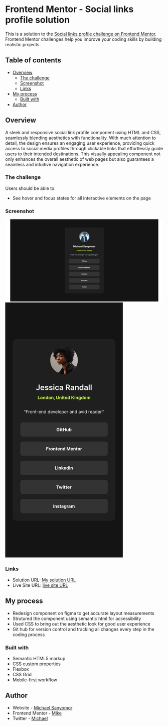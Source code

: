 # Frontend Mentor - Social links profile solution

This is a solution to the [Social links profile challenge on Frontend Mentor](https://www.frontendmentor.io/challenges/social-links-profile-UG32l9m6dQ). Frontend Mentor challenges help you improve your coding skills by building realistic projects. 

## Table of contents

- [Overview](#overview)
  - [The challenge](#the-challenge)
  - [Screenshot](#screenshot)
  - [Links](#links)
- [My process](#my-process)
  - [Built with](#built-with)
- [Author](#author)


## Overview
A sleek and responsive social link profile component using HTML and CSS, seamlessly blending aesthetics with functionality. With  much attention to detail, the design ensures an engaging user experience, providing quick access to social media profiles through clickable links that effortlessly guide users to their intended destinations. This visually appealing component not only enhances the overall aesthetic of web pages but also guarantees a seamless and intuitive navigation experience.
### The challenge

Users should be able to:

- See hover and focus states for all interactive elements on the page

### Screenshot

![](./assets/images/desktop.png)
![](./design/mobile-design.jpg)


### Links

- Solution URL: [My solution URL](https://github.com/sanyomor-01/social-links-profile-main)
- Live Site URL: [live site URL ](https://https://social-links-profile-main-pi-rosy.vercel.app/)

## My process
- Redesign component on figma to get accurate layout measurements
- Strutured the component using semantic html for accessibility
- Used CSS to bring out the aesthetic look for good user experience
- Git hub for version control and tracking all changes every step in the coding process 

### Built with

- Semantic HTML5 markup
- CSS custom properties
- Flexbox
- CSS Grid
- Mobile-first workflow


## Author

- Website - [Michael Sanyomor](https://www.github/sanyomor-01)
- Frontend Mentor - [Mike](https://www.frontendmentor.io/profile/sanyomor-01)
- Twitter - [Michael](https://www.twitter.com/sanyo_mor)

